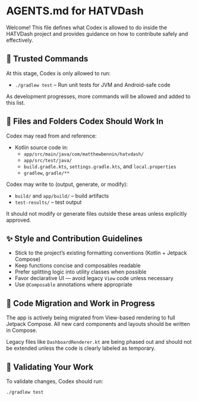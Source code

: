 # AGENTS.md for HATVDash

Welcome! This file defines what Codex is allowed to do inside the HATVDash project and provides guidance on how to contribute safely and effectively.

## 🔐 Trusted Commands

At this stage, Codex is only allowed to run:

- `./gradlew test` – Run unit tests for JVM and Android-safe code

As development progresses, more commands will be allowed and added to this list.

## 📂 Files and Folders Codex Should Work In

Codex may read from and reference:

- Kotlin source code in:
    - `app/src/main/java/com/matthewbennin/hatvdash/`
    - `app/src/test/java/`
    - `build.gradle.kts`, `settings.gradle.kts`, and `local.properties`
    - `gradlew`, `gradle/**`

Codex may write to (output, generate, or modify):

- `build/` and `app/build/` – build artifacts
- `test-results/` – test output

It should not modify or generate files outside these areas unless explicitly approved.

## ✨ Style and Contribution Guidelines

- Stick to the project’s existing formatting conventions (Kotlin + Jetpack Compose)
- Keep functions concise and composables readable
- Prefer splitting logic into utility classes when possible
- Favor declarative UI — avoid legacy `View` code unless necessary
- Use `@Composable` annotations where appropriate

## 🚧 Code Migration and Work in Progress

The app is actively being migrated from View-based rendering to full Jetpack Compose. All new card components and layouts should be written in Compose.

Legacy files like `DashboardRenderer.kt` are being phased out and should not be extended unless the code is clearly labeled as temporary.

## 🧪 Validating Your Work

To validate changes, Codex should run:
```bash
./gradlew test
